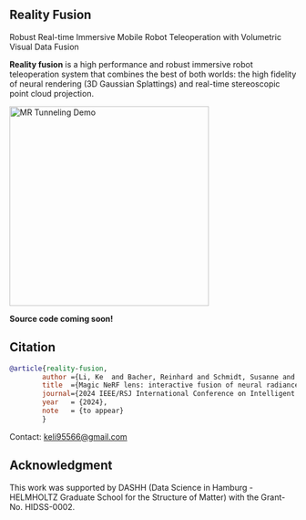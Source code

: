 ## Reality Fusion
Robust Real-time Immersive Mobile Robot Teleoperation with Volumetric Visual Data Fusion

**Reality fusion** is a high performance and robust immersive robot teleoperation system that combines the best of both worlds: the high fidelity of neural rendering (3D Gaussian Splattings) and real-time stereoscopic point cloud projection. 

  <img src="./images/realityFusionDemo.gif"
      alt="MR Tunneling Demo" 
      style="height:350px;"/>


**Source code coming soon!**


## Citation

```bibtex
@article{reality-fusion,
        author ={Li, Ke  and Bacher, Reinhard and Schmidt, Susanne and Leemans, Wim  and Steinicke, Frank },
        title  ={Magic NeRF lens: interactive fusion of neural radiance fields for virtual facility inspection},
        journal={2024 IEEE/RSJ International Conference on Intelligent Robots and Systems (IROS)},
        year   = {2024},
        note   = {to appear}
        }
```
Contact: keli95566@gmail.com

## Acknowledgment

This work was supported by DASHH (Data Science in Hamburg - HELMHOLTZ Graduate School for the Structure of Matter) with the Grant-No. HIDSS-0002.